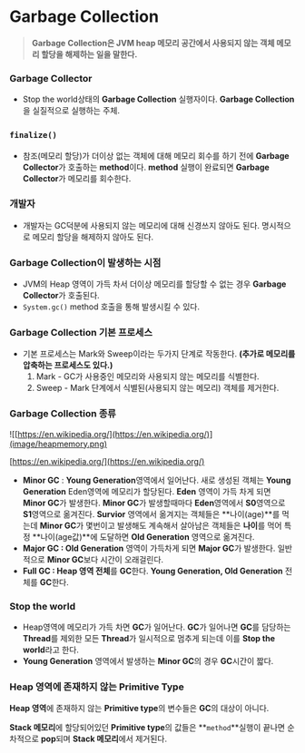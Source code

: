 # Garbage Collection

> **Garbage** **Collection은 JVM heap 메모리 공간에서 사용되지 않는 객체 메모리 할당을 해제하는 일을 말한다.**
> 

### Garbage Collector

- Stop the world상태의 **Garbage Collection** 실행자이다. **Garbage Collection**을 실질적으로 실행하는 주체.

### `finalize()`

- 참조(메모리 할당)가 더이상 없는 객체에 대해 메모리 회수를 하기 전에 **Garbage Collector**가 호출하는 **method**이다. **method** 실행이 완료되면 **Garbage Collector**가 메모리를 회수한다.

### 개발자

- 개발자는 GC덕분에 사용되지 않는 메모리에 대해 신경쓰지 않아도 된다. 명시적으로 메모리 할당을 해제하지 않아도 된다.

### Garbage Collection이 발생하는 시점

- JVM의 Heap 영역이 가득 차서 더이상 메모리를 할당할 수 없는 경우 **Garbage Collector**가 호출된다.
- `System.gc()` method 호출을 통해 발생시킬 수 있다.

### Garbage Collection 기본 프로세스

- 기본 프로세스는 Mark와 Sweep이라는 두가지 단계로 작동한다. **(추가로 메모리를 압축하는 프로세스도 있다.)**
    1. Mark - GC가 사용중인 메모리와 사용되지 않는 메모리를 식별한다.
    2. Sweep - Mark 단계에서 식별된(사용되지 않는 메모리) 객체를 제거한다.

### Garbage Collection 종류

![[https://en.wikipedia.org/](https://en.wikipedia.org/)](image/heapmemory.png)

[https://en.wikipedia.org/](https://en.wikipedia.org/)

- **Minor GC** : **Young Generation**영역에서 일어난다. 새로 생성된 객체는 **Young Generation** Eden영역에 메모리가 할당된다. **Eden** 영역이 가득 차게 되면 **Minor GC**가 발생한다. **Minor GC**가 발생할때마다 **Eden**영역에서 **S0**영역으로 **S1**영역으로 옮겨진다. **Survior** 영역에서 옮겨지는 객체들은 **나이(age)**를 먹는데 **Minor GC**가 몇번이고 발생해도 계속해서 살아남은 객체들은 **나이**를 먹어 특정 **나이(age값)**에 도달하면 **Old Generation** 영역으로 옮겨진다.
- **Major GC : Old Generation** 영역이 가득차게 되면 **Major GC**가 발생한다. 일반적으로 **Minor GC**보다 시간이 오래걸린다.
- **Full GC : Heap 영역 전체**를 **GC**한다. **Young Generation, Old Generation** 전체를 **GC**한다.

### Stop the world

- Heap영역에 메모리가 가득 차면 **GC**가 일어난다. **GC**가 일어나면 **GC**를 담당하는 **Thread**를 제외한 모든 **Thread**가 일시적으로 멈추게 되는데 이를 **Stop the world**라고 한다.
- **Young Generation** 영역에서 발생하는 **Minor GC**의 경우 **GC**시간이 짧다.

### Heap 영역에 존재하지 않는 Primitive Type

**Heap 영역**에 존재하지 않는 **Primitive type**의 변수들은 **GC**의 대상이 아니다.

**Stack 메모리**에 할당되어있던 **Primitive type**의 값들은 **`method`**실행이 끝나면 순차적으로 **pop**되며 **Stack 메모리**에서 제거된다.